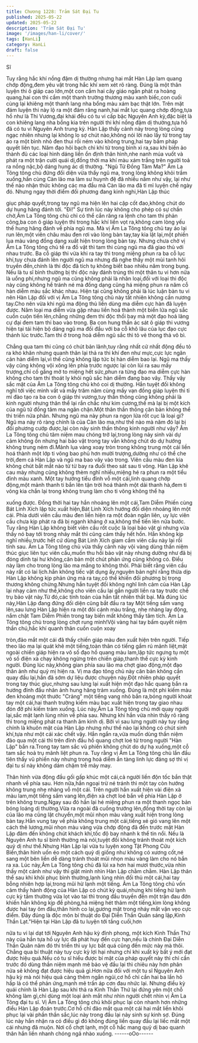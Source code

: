 ```yaml
---
title: Chương 1228: Trảm Sát Đại Tu
published: 2025-05-22
updated: 2025-05-22
description: 'Trảm Sát Đại Tu'
image: '/images/han-li/cover/'
tags: [HanLi]
category: HanLi
draft: false
---
```


Sĩ

Tuy rằng hắc khí nồng đậm dị thường nhưng hai mắt Hàn Lập
lam quang chớp động,đem yêu vật trong hắc khí xem xét rõ ràng.
Đúng là một thân luyện thi ô giáp cao lớn,một con cầm hai cây
giáo ngắn phát ra hoàng quang,hai con thì cầm một thanh trường
thương màu xanh biếc,con cuối cùng lại khiêng một thanh lang
nha bổng màu xám bạc thật lớn.
Trên mặt đám luyện thi này lộ ra một đám răng nanh,hai mắt lục
quang chớp động,tựa hồ như là Thi Vương,đại khái đều có tu vi
cấp bậc Nguyên Anh kỳ,đặc biệt là con khiêng lang nha bổng kia
trên người thi khí nồng đậm dị thường,tựa hồ đã có tu vi Nguyên
Anh trung kỳ.
Hàn Lập thấy cảnh này trong lòng cũng ngạc nhiên nhưng lại
không lo sợ chút nào,không nói lời nào lấy từ trong tay áo ra một
bình nhỏ đen thui rồi ném vào không trung,hai tay bấm pháp
quyết liên tục.
Năm đạo hôi bạch chi khí từ trong bình xì ra,sau khi biến ảo thành
đủ các loại hình dáng liền ổn định thân hình,nhe nanh múa vuốt
và phát ra một trận cười quái dị,đồng thời ma khí màu xám trắng
trên người toả ra nồng nặc,bộ dáng hung ác dị thường.
"Ngũ Tử Đồng Tâm Ma?" Âm La Tông tông chủ đứng đối diện
vừa thấy ngũ ma, trong lòng không khỏi trầm xuống,hắn cùng
Càn lão ma làm sư huynh đệ đã nhiều năm như vậy, lại như thế
nào nhận thức không các ma đầu mà Càn lão ma đã tỉ mỉ luyện
chế ngày đó.
Nhưng ngay thời điểm đối phương đang kinh nghi,Hàn Lập thúc

giục pháp quyết,trong tay ngũ ma hiện lên hai cặp cốt đao,không
chút do dự hung hăng đánh tới.
"Đi!"
Sự tình lúc này không cho phép có sự chần chờ,Âm La Tông tông
chủ chỉ có thể cắn răng ra lệnh cho tam thi phản công,ba con ô
giáp luyện thi trong hắc khí liền vọt ra,không cam lòng yếu thế
hung hăng đánh về phía ngũ ma.
Mà vị Âm La Tông tông chủ tay áo lại run lên,một viên châu màu
đen rơi vào lòng bàn tay,tay kia lật lại,một phiến lụa màu vàng
đồng dạng xuất hiện trong lòng bàn tay.
Nhưng chưa chờ vị Âm La Tông tông chủ tế ra đồ vật thì tam thi
cùng ngũ ma đã giao thủ với nhau trước.
Ba cỗ giáp thi vừa khi ra tay thì trong miệng phun ra ba cỗ lục
khí,tuy chưa đánh lên người ngũ ma nhưng đã nghe thấy một mùi
tanh hôi truyền đến,chính là thi độc đã tích tụ không biết bao
nhiêu năm trong bụng.
Nếu là tu sĩ bình thường bị thi độc này đánh trúng thì một thân tu
vi hơn nửa là uổng phí,nhưng ngũ ma cũng không phải là nhân
loại,đối với loại thi độc này cũng không hề tránh né mà đồng dạng
cũng há miệng phun ra năm cỗ hàn diễm màu sắc khác nhau.
Hiện tại cũng không phải là lúc luận bàn tu vi nên Hàn Lập đối với
vị Âm La Tông tông chủ này tất nhiên không cần nương tay.Cho
nên vừa khi ngũ ma động thủ liền dùng ma diễm cực hàn đã
luyện được.
Năm loại ma diễm vừa gặp nhau liền hoá thành một biển lửa ngũ
sắc cuồn cuộn tiến lên,chẳng những đem thi độc thổi bay mà một
đạo hoả lãng cự đại đem tam thi bao vào trong.
Ba con hung thần ác sát ô giáp thi vương hiện tại tái hiện bộ dáng
ngũ ma đối đầu với ba cỗ khô lâu của lục đạo cực thánh lúc
trước.Tam thi ở trong hoả diễm ngũ sắc thì tỏ vẻ thong thả vô bì.

Chẳng qua tam thi cũng có chút bản lãnh,tuy rằng nhất cử nhất
động đều tỏ ra khó khăn nhưng quanh thân lại thả ra thi khí đen
như mực,cực lực ngăn cản hàn diễm lại,vì thế cũng không lập tức
bị hàn diễm bao lại.
Ngũ ma thấy vậy cũng không vội xông lên phía trước ngược lại
còn lùi ra sau mấy trượng,chỉ cố gắng mở to miệng hết sức,phun
ra từng đạo ma diễm cực hàn không cho tam thi thoát ly khỏi ngũ
sắc hàn diễm đang bao vây.
Thấy vậy sắc mặt của Âm La Tông tông chủ khó coi dị thường.
Hắn tuyệt đối không nghĩ tới việc mình vất vả mấy trăm năm cùng
mấy vạn đồng giáp luyện thi tỉ mỉ đào tạo ra ba con ô giáp thi
vương,tuy thần thông cũng không phải là kinh người nhưng thân
thể lại rắn chắc như kim cương,thế mà lại bị một kích của ngũ tử
đồng tâm ma ngăn chặn.Một thân thần thông căn bản không thể
thi triển nửa phần.
Nhưng ngũ ma này phun ra ngọn lửa rốt cục là loại gì?Ngũ ma
này rõ ràng chính là của Càn lão ma,như thế nào mà năm đó lại
bị đối phương cướp được,lại còn nảy sinh thần thông kinh người
như vậy?
Âm La Tông tông chủ tâm niệm mau chóng trở lại,trong lòng nảy
sinh vài dự cảm không ổn nhưng hai bảo vật trong tay vẫn không
chút do dự hướng không trung ném đi.Mảnh lụa vàng xoay tròn
trong không trung một cái liền hoá thành một lớp ti võng bao phủ
hơn mười trượng,dường như có thể che trời,đem cả Hàn Lập và
ngũ ma bao vây vào trong.
Viên cầu màu đen kia không chút bắt mắt nào từ từ bay ra đuổi
theo sát sau ti võng.
Hàn Lập khẽ cau mày nhưng cũng không thèm nghĩ nhiều,miệng
hé ra phun ra một tiểu đỉnh màu xanh.
Một tay hướng tiểu đỉnh vỗ một cái,linh quang chớp động,một
mảnh thanh ti bắn lên tận trời hoá thành một dải thanh hà,đem ti
võng kia chắn lại trong không trung làm cho ti võng không thể hạ

xuống được.
Đồng thời hai tay hắn nhoáng lên một cái,Tam Diễm Phiến cùng
Bát Linh Xích lập tức xuất hiện,Bát Linh Xích hướng đối diện
nhoáng lên một cái.
Phía dưới viên cầu màu đen liền hiện ra một đoàn ngân liên, uy
lực viên cầu chưa kịp phát ra đã bị ngạnh kháng ở xa,không thể
tiến lên nửa bước.
Tuy rằng Hàn Lập không biết viên cầu rốt cuộc là loại bảo vật gì
nhưng vừa thấy nó bay tới trong nháy mắt thì cũng cảm thấy hết
hồn.
Hắn không kịp nghĩ nhiều,trước hết cứ dùng Bát Linh Xích giam
cầm viên cầu này lại rồi tính sau.
Âm La Tông tông chủ vừa thấy cảnh này vội vàng dùng thần niệm
thúc giục liên tục viên cầu,muốn thu hồi bảo vật này nhưng
dường như đã bị đóng dinh tại hư không,căn bản một chút phản
ứng cũng không có.
Điều này làm cho trong lòng lão ma mắng to không thôi.
Phải biết rằng viên cầu này rất có lai lịch.hắn không tiếc vật dụng
ấy,nguyên bản nghĩ rằng thừa dịp Hàn Lập không kịp phản ứng
mà ra tay,có thể khiến đối phương bị trọng thương không
chừng.Nhưng hắn tuyệt đối không nghĩ linh cảm của Hàn Lập lại
nhạy cảm như thế,không cho viên cầu lại gần người liền ra tay
trước chế trụ bảo vật này.Từ đó,các tính toán của hắn tất nhiên
thất bại.
Mà đúng lúc này,Hàn Lập đang đứng đối diện cũng bắt đầu ra tay
Một tiếng sấm vang lên,sau lưng Hàn Lập hiện ra một đôi cánh
màu trắng, nhẹ nhàng lay động, nắm chặt Tam Diễm Phiến trong
tay biến mất không thấy tăm tích.
Âm La Tông tông chủ trong lòng chợt rung mình!Vội vàng hai tay
bấm quyết niệm thần chú,hắc khí quanh thân cuồn cuộn xoay

tròn,đảo mắt một cái đã thấy chiến giáp màu đen xuất hiện trên
người.
Tiếp theo lão ma lại quát khẽ một tiếng,toàn thân có tiếng gầm rú
mãnh liệt,mặt ngoài chiến giáp hiện ra vô số đạo hồ quang màu
lam,lập tức ngưng tụ một vô số điện xà chạy không ngừng trên
chiến giáp,thanh thế cực kỳ kinh người.
Đúng lúc này,không gian phía sau lão ma chợt giao động,một đạo
thân ảnh như quỷ mị hiện ra.
Vị ma đạo tông chủ này căn bản không cần quay đầu lại,hắn đã
sớm dự liệu được chuyện này.Đột nhiên pháp quyết trong tay
thúc giục,nhưng sau lưng lại xuất hiện một đạo hắc quang bắn ra
hướng đỉnh đầu nhân ảnh hung hăng trảm xuống.
Đúng là một phi kiếm màu đen khoảng một thước
"Crảng" một tiếng vang nhỏ bắn ra,bóng người khoát tay một
cái,hai thanh trường kiếm màu bạc xuất hiện trong tay giao nhau
đón đỡ phi kiếm trảm xuống.
Lúc này,Âm La Tông tông chủ mới quay người lại,sắc mặt lạnh
lùng nhìn về phía sau.
Nhưng khi hắn vừa nhìn thấy rõ ràng thì trong miệng phát ra
thanh âm kinh dị.
Bởi vì sau lưng người này tuy rằng chính là khuôn mặt của Hàn
Lập nhưng như thế nào lại không có chút sinh khí,tựa như một cái
xác chết vậy.
Hắn ngẩn ra,vừa muốn dùng thần niệm đảo qua một cái thì trên
đỉnh đầu hồ quang chợt loé từ trong người "Hàn Lập" bắn
ra.Trong tay tam sắc vũ phiến không chút do dự hạ xuống,một cỗ
tam sắc hoả trụ mãnh liệt phun ra.
Tuy rằng vị Âm La Tông tông chủ lần đầu tiên thấy vũ phiến này
nhưng trong hoả diễm ẩn tàng linh lực đáng sợ thì vị đại tu sĩ này
không dám chậm trễ mảy may.

Thân hình vừa động đầu gối gấp khúc một cái,cả người liền độn
tốc bắn thật nhanh về phía sau.
Hơn nữa,hắn ngoại trừ né tránh thì một tay còn hướng không
trung nhẹ nhàng vỗ một cái.
Trên người hắn xuất hiện vài điện xà màu lam,một tiếng sấm
vang lên,điện xà chợt loé bắn về phía Hàn Lập ở trên không
trung.Ngay sau đó hắn lại hé miệng phun ra một thanh ngọc bản
bóng loáng dị thường.Vừa ra ngoài đã cuồng trướng lên,đồng
thời tay còn lại của lão ma cũng lật chuyển,một mũi nhọn màu
vàng xuất hiện trong lòng bàn tay.Hắn vung tay về phía không
trung một cái,tiếng xé gió vang lên một cách thê lương,mũi nhọn
màu vàng vừa chớp động đã đến trước mặt Hàn Lập đâm đến
không chút khách khí,tốc độ bay nhanh k thể tin nổi.
Nếu là Nguyên Anh tu sĩ bình thường mà nói,tuyệt đối không
tránh thoát một kích quỷ dị như thế.Nhưng Hàn Lập lại vừa tu
luyện xong Tật Phong Cửu Biến,thân hình uốn éo một cách quỷ dị
giống như không có xương cốt,né sang một bên liền dễ dàng
tránh thoát mũi nhọn màu vàng làm cho nó bắn ra xa.
Lúc này,Âm La Tông tông chủ đã lùi xa hơn hai mươi thước,vừa
nhìn thấy một cảnh như vậy thì giật mình nhìn Hàn Lập chằm
chằm.
Hàn Lập thân thể sau khi khôi phục bình thường,lạnh lùng nhìn
đối thủ một cái,hai tay bỗng nhiên hợp lại,trong mũi hừ lạnh một
tiếng.
Âm La Tông tông chủ vốn cảm thấy hành động của Hàn Lập có
chút kỳ quái,nhưng khi tiếng hừ lạnh cực kỳ tầm thường vừa lọt
vào tai thì trong đầu truyền đến một trận đau đớn khiến hắn
không kịp đề phòng,há miệng hét thảm một tiếng,kìm lòng không
được hai tay ôm đầu,thân hình co lại,gương mặt trong nháy mắt
vặn vẹo cực điểm.
Đây đúng là độc môn bí thuật do Đại Diễn Thần Quân sáng
lập,Kinh Thần Lạt."Hiện tại Hàn Lập đã tu luyện tới tầng cuối,hơn

nữa tu vi lại dạt tới Nguyên Anh hậu kỳ đỉnh phong, một kích Kinh
Thần Thứ này của hắn tựa hồ uy lực đã phát huy đến cực
hạn,nếu là chính Đại Diễn Thần Quân năm đó thi triển thì uy lực
bất quá cũng đến mức này mà thôi.
Chẳng qua bí thuật này tuy cực kỳ lợi hại nhưng chỉ khi xuất kỳ
bất ý mới đạt được hiệu quả.Nếu có tu sĩ hiểu được bí mật của
pháp quyết này thì chỉ cần trước đó dùng thần niệm mạnh mẽ bảo
vệ đầu lại thì chiêu này hơn phân nửa sẽ không đạt được hiệu
quả gì.Hơn nữa đối với một tu sĩ Nguyên Anh hậu kỳ mà nói hiệu
quả càng thêm ngắn ngủi,cơ hồ chỉ cần hai ba lần hô hấp là có
thể phản ứng,mạnh mẽ trấn áp cơn đau nhức lại.
Nhưng điều kỳ quái chính là Hàn Lập sau khi thả ra Kinh Thần
Thứ lại đứng yên một chỗ không làm gì,chỉ dùng một loại ánh mắt
như nhìn người chết nhìn vị Âm La Tông đại tu sĩ.
Vị Âm La Tông tông chủ khôi phục lại còn nhanh hơn những điều
Hàn Lập đoán trước.Cơ hồ chỉ đảo mắt qua một cái hai mắt liền
khôi phục lại vài phần thần sắc,lúc này trong đầu lại nảy sinh sự
kinh sợ.
Đúng lúc này hắn nhận ra có điều gì đó không đúng liền quay đầu
lại liếc mắt một cái nhưng đã muộn.
Nơi cổ chợt lạnh, một cỗ hắc mang quỷ dị bao quanh thân hắn
liền nhanh chóng ngã nhào xuống.
------oOo------
